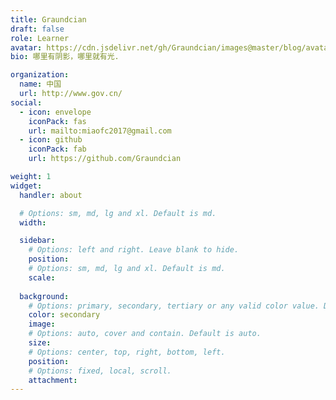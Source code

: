 ```yaml
---
title: Graundcian
draft: false
role: Learner
avatar: https://cdn.jsdelivr.net/gh/Graundcian/images@master/blog/avatar.oqandtjaz2.png
bio: 哪里有阴影，哪里就有光.

organization:
  name: 中国
  url: http://www.gov.cn/
social:
  - icon: envelope
    iconPack: fas
    url: mailto:miaofc2017@gmail.com
  - icon: github
    iconPack: fab
    url: https://github.com/Graundcian

weight: 1
widget:
  handler: about

  # Options: sm, md, lg and xl. Default is md.
  width: 

  sidebar:
    # Options: left and right. Leave blank to hide.
    position: 
    # Options: sm, md, lg and xl. Default is md.
    scale: 
  
  background:
    # Options: primary, secondary, tertiary or any valid color value. Default is primary.
    color: secondary
    image:
    # Options: auto, cover and contain. Default is auto.
    size:
    # Options: center, top, right, bottom, left.
    position:
    # Options: fixed, local, scroll.
    attachment: 
---
```


